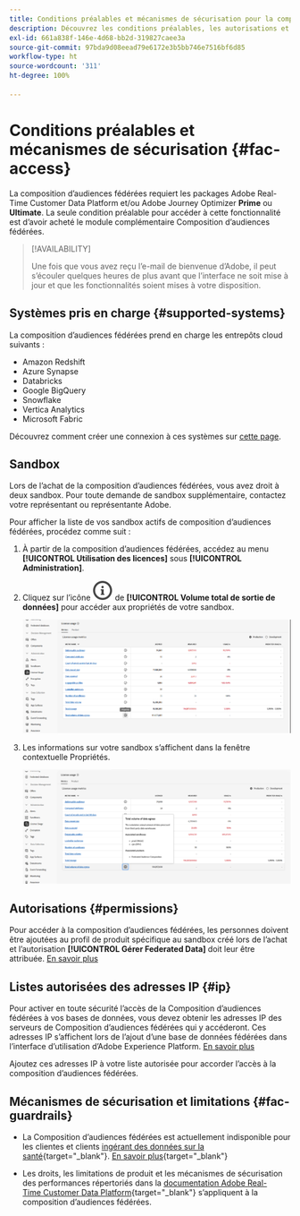 ```yaml
---
title: Conditions préalables et mécanismes de sécurisation pour la composition d’audiences fédérées
description: Découvrez les conditions préalables, les autorisations et les mécanismes de sécurisation pour la composition d’audiences fédérées
exl-id: 661a838f-146e-4d68-bb2d-319827caee3a
source-git-commit: 97bda9d08eead79e6172e3b5bb746e7516bf6d85
workflow-type: ht
source-wordcount: '311'
ht-degree: 100%

---
```


# Conditions préalables et mécanismes de sécurisation {#fac-access}

La composition d’audiences fédérées requiert les packages Adobe Real-Time Customer Data Platform et/ou Adobe Journey Optimizer **Prime** ou **Ultimate**. La seule condition préalable pour accéder à cette fonctionnalité est d’avoir acheté le module complémentaire Composition d’audiences fédérées.

>[!AVAILABILITY]
>
>Une fois que vous avez reçu l’e-mail de bienvenue d’Adobe, il peut s’écouler quelques heures de plus avant que l’interface ne soit mise à jour et que les fonctionnalités soient mises à votre disposition.

## Systèmes pris en charge {#supported-systems}

La composition d’audiences fédérées prend en charge les entrepôts cloud suivants :

* Amazon Redshift
* Azure Synapse
* Databricks
* Google BigQuery
* Snowflake
* Vertica Analytics
* Microsoft Fabric

Découvrez comment créer une connexion à ces systèmes sur [cette page](../connections/connections.md).

## Sandbox

Lors de l’achat de la composition d’audiences fédérées, vous avez droit à deux sandbox. Pour toute demande de sandbox supplémentaire, contactez votre représentant ou représentante Adobe.

Pour afficher la liste de vos sandbox actifs de composition d’audiences fédérées, procédez comme suit :

1. À partir de la composition d’audiences fédérées, accédez au menu **[!UICONTROL Utilisation des licences]** sous **[!UICONTROL Administration]**.

1. Cliquez sur l’icône ![](assets/do-not-localize/Smock_InfoOutline_18_N.svg) de **[!UICONTROL Volume total de sortie de données]** pour accéder aux propriétés de votre sandbox.

   ![](assets/sandbox_1.png)

1. Les informations sur votre sandbox s’affichent dans la fenêtre contextuelle Propriétés.

   ![](assets/sandbox_2.png)

## Autorisations {#permissions}

Pour accéder à la composition d’audiences fédérées, les personnes doivent être ajoutées au profil de produit spécifique au sandbox créé lors de l’achat et l’autorisation **[!UICONTROL Gérer Federated Data]** doit leur être attribuée. [En savoir plus](feature-access.md)

## Listes autorisées des adresses IP {#ip}

Pour activer en toute sécurité l’accès de la Composition d’audiences fédérées à vos bases de données, vous devez obtenir les adresses IP des serveurs de Composition d’audiences fédérées qui y accéderont. Ces adresses IP s’affichent lors de l’ajout d’une base de données fédérées dans l’interface d’utilisation d’Adobe Experience Platform. [En savoir plus](../connections/connections.md)

Ajoutez ces adresses IP à votre liste autorisée pour accorder l’accès à la composition d’audiences fédérées.

## Mécanismes de sécurisation et limitations {#fac-guardrails}

* La Composition d’audiences fédérées est actuellement indisponible pour les clientes et clients [ingérant des données sur la santé](https://experienceleague.adobe.com/fr/docs/events/customer-data-management-voices-recordings/governance/healthcare-shield){target="_blank"}. [En savoir plus](https://experienceleague.adobe.com/fr/docs/journey-optimizer/using/audiences-profiles-identities/audiences/about-audiences){target="_blank"}

<!--
* Federated Audience Composition is compatible with Privacy & Security Shield and can be used in all verticals except for healthcare industries. Currently, Federated Audience Composition cannot be licensed to customers looking to ingest health data. [Learn more](https://experienceleague.adobe.com/en/docs/events/customer-data-management-voices-recordings/governance/healthcare-shield){target="_blank"}-->

* Les droits, les limitations de produit et les mécanismes de sécurisation des performances répertoriés dans la [documentation Adobe Real-Time Customer Data Platform](https://experienceleague.adobe.com/fr/docs/experience-platform/profile/guardrails){target="_blank"} s’appliquent à la composition d’audiences fédérées.

<!--* Federated Audience Composition supports the export of large audiences, with file sizes greater than 1 GB. For optimal performance, the maximum recommended file size is up to 20 GB.
-->

